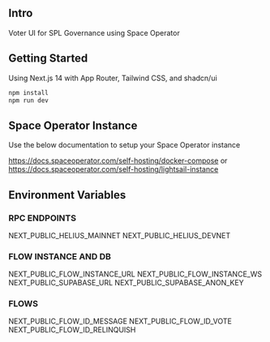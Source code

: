 ## Intro

Voter UI for SPL Governance using Space Operator


## Getting Started

Using Next.js 14 with App Router, Tailwind CSS, and shadcn/ui

```bash
npm install
npm run dev
```

## Space Operator Instance

Use the below documentation to setup your Space Operator instance

https://docs.spaceoperator.com/self-hosting/docker-compose
or 
https://docs.spaceoperator.com/self-hosting/lightsail-instance



## Environment Variables

### RPC ENDPOINTS
NEXT_PUBLIC_HELIUS_MAINNET
NEXT_PUBLIC_HELIUS_DEVNET

### FLOW INSTANCE AND DB
NEXT_PUBLIC_FLOW_INSTANCE_URL
NEXT_PUBLIC_FLOW_INSTANCE_WS
NEXT_PUBLIC_SUPABASE_URL
NEXT_PUBLIC_SUPABASE_ANON_KEY

### FLOWS
NEXT_PUBLIC_FLOW_ID_MESSAGE
NEXT_PUBLIC_FLOW_ID_VOTE
NEXT_PUBLIC_FLOW_ID_RELINQUISH

